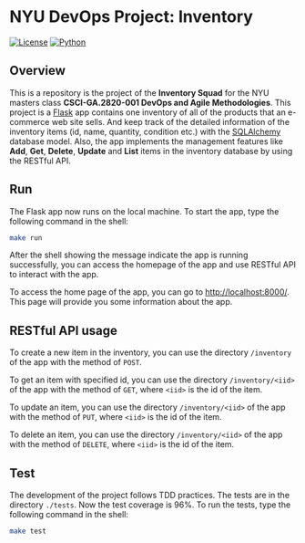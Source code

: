 # NYU DevOps Project: Inventory
[![License](https://img.shields.io/badge/License-Apache_2.0-blue.svg)](https://opensource.org/licenses/Apache-2.0)
[![Python](https://img.shields.io/badge/Language-Python-blue.svg)](https://python.org/)


## Overview

This is a repository is the project of the **Inventory Squad** for the NYU masters class **CSCI-GA.2820-001 DevOps and Agile Methodologies**. This project is a [Flask](https://flask.palletsprojects.com/) app contains one inventory of all of the products that an e-commerce web site sells. And keep track of the detailed information of the inventory items (id, name, quantity, condition etc.) with the [SQLAlchemy](https://www.sqlalchemy.org/) database model. Also, the app implements the management features like **Add**, **Get**, **Delete**, **Update** and **List** items in the inventory database by using the RESTful API.

## Run
The Flask app now runs on the local machine. To start the app, type the following command in the shell:

```bash
make run
```

After the shell showing the message indicate the app is running successfully, you can access the homepage of the app and use RESTful API to interact with the app.

To access the home page of the app, you can go to <http://localhost:8000/>. This page will provide you some information about the app.

## RESTful API usage

To create a new item in the inventory, you can use the directory `/inventory` of the app with the method of `POST`.

To get an item with specified id, you can use the directory `/inventory/<iid>` of the app with the method of `GET`, where `<iid>` is the id of the item.

To update an item, you can use the directory `/inventory/<iid>` of the app with the method of `PUT`, where `<iid>` is the id of the item.

To delete an item, you can use the directory `/inventory/<iid>` of the app with the method of `DELETE`, where `<iid>` is the id of the item.

## Test

The development of the project follows TDD practices. The tests are in the directory `./tests`. Now the test coverage is 96%. To run the tests, type the following command in the shell:

```bash
make test
```
